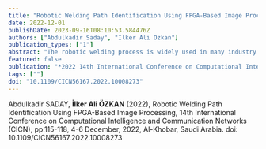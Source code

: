 ```yaml
---
title: "Robotic Welding Path Identification Using FPGA-Based Image Processing"
date: 2022-12-01
publishDate: 2023-09-16T08:10:53.584476Z
authors: ["Abdulkadir Saday", "Ilker Ali Ozkan"]
publication_types: ["1"]
abstract: "The robotic welding process is widely used in many industry sectors, and its use in production lines is becoming more common day by day. Obtaining a smooth weld seam in robot welding depends on the geometric structure of the welding path and the stability of the control loop. However, the weld path and the weld gap are usually not fixed, and their change negatively affects the automatic control. Programming the complex welding path by the operator may take more time than executing the task for some welding jobs. In addition, the variable weld gap negatively affects the weld quality in the constant control loop. This study proposes a system that provides a real-time definition of the weld path and its geometry on the embedded system to address this issue. The weld path image is captured using a camera, and the weld path is determined by image processing techniques using the embedded Linux operating system running on system-on-chip (SoC) hardware. The images captured through the Hard Processor System (HPS) unit are stored in memory, processed in the FPGA unit, and output by the HPS unit. Unprocessed SoC images and measurement images of weld pieces are presented with their values. When the values obtained from the processed weld path image are compared to manually measured path values, it is seen that the proposed system produces successful results."
featured: false
publication: "*2022 14th International Conference on Computational Intelligence and Communication Networks (CICN)*"
tags: [""]
doi: "10.1109/CICN56167.2022.10008273"
---
```

Abdulkadir SADAY, **İlker Ali ÖZKAN** (2022), Robotic Welding Path Identification Using FPGA-Based Image Processing, 14th International Conference on Computational Intelligence and Communication Networks (CICN), pp.115-118, 4-6 December, 2022, Al-Khobar, Saudi Arabia. doi: 10.1109/CICN56167.2022.10008273
